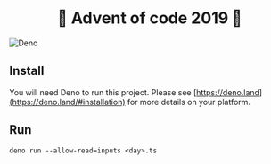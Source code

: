 # <center>🚀 Advent of code 2019 🚀</center>
![Deno](https://img.shields.io/badge/-Deno-%23000000?style=for-the-badge&logo=deno)


## Install
You will need Deno to run this project. Please see [https://deno.land](https://deno.land/#installation) for more details on your platform.

## Run
```shell
deno run --allow-read=inputs <day>.ts
```